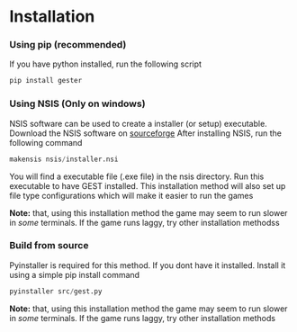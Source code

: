 # Installation

### Using pip (recommended)
If you have python installed, run the following script

```s
pip install gester
```

### Using NSIS (Only on windows)
NSIS software can be used to create a installer (or setup) executable.
Download the NSIS software on [sourceforge](https://nsis.sourceforge.io/Download)
After installing NSIS, run the following command
```s
makensis nsis/installer.nsi
```
You will find a executable file (.exe file) in the nsis directory. Run this 
executable to have GEST installed. This installation method will also 
set up file type configurations which will make it easier to run the games

**Note:** that, using this installation method the game may seem to 
run slower in *some* terminals. If the game runs laggy, try
other installation methodss

### Build from source
Pyinstaller is required for this method. If you dont have it installed.
Install it using a simple pip install command
```s
pyinstaller src/gest.py
```
**Note:** that, using this installation method the game may seem to 
run slower in *some* terminals. If the game runs laggy, try
other installation methods
